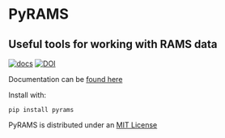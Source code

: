 # PyRAMS 
## Useful tools for working with RAMS data

[![docs](https://github.com/lsterzinger/pyrams/actions/workflows/main.yml/badge.svg)](https://lucassterzinger.com/pyrams)
[![DOI](https://zenodo.org/badge/176599749.svg)](https://zenodo.org/badge/latestdoi/176599749)



Documentation can be [found here](https://ramslibs.readthedocs.io/en/stable)

Install with:
```
pip install pyrams
``` 
PyRAMS is distributed under an [MIT License](LICENSE)
